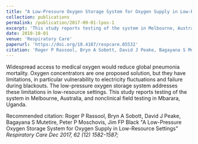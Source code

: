 ```yaml
---
title: "A Low-Pressure Oxygen Storage System for Oxygen Supply in Low-Resource Settings"
collection: publications
permalink: /publication/2017-09-01-lpos-1
excerpt: 'This study reports testing of the system in Melbourne, Australia, and nonclinical field testing in Mbarara, Uganda. Methods: The system included a power-conditioning unit, a standard oxygen concentrator, and an oxygen store.'
date: 2010-10-01
venue: 'Respiratory Care'
paperurl: 'https://doi.org/10.4187/respcare.05532'
citation: 'Roger P Rassool, Bryn A Sobott, David J Peake, Bagayana S Mutetire, Peter P Moschovis, Jim FP Black &quot;A Low-Pressure Oxygen Storage System for Oxygen Supply in Low-Resource Settings&quot; <i>Respiratory Care Dec 2017, 62 (12) 1582-1587;</i> DOI: 10.4187/respcare.05532'
---
```


Widespread access to medical oxygen would reduce global pneumonia mortality. Oxygen concentrators are one proposed solution, but they have limitations, in particular vulnerability to electricity fluctuations and failure during blackouts. The low-pressure oxygen storage system addresses these limitations in low-resource settings. This study reports testing of the system in Melbourne, Australia, and nonclinical field testing in Mbarara, Uganda.

Recommended citation: Roger P Rassool, Bryn A Sobott, David J Peake, Bagayana S Mutetire, Peter P Moschovis, Jim FP Black &quot;A Low-Pressure Oxygen Storage System for Oxygen Supply in Low-Resource Settings&quot; <i>Respiratory Care Dec 2017, 62 (12) 1582-1587;</i>